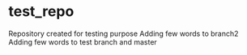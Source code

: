 # test_repo
Repository created for testing purpose
Adding few words to branch2
Adding few words to test branch and master




